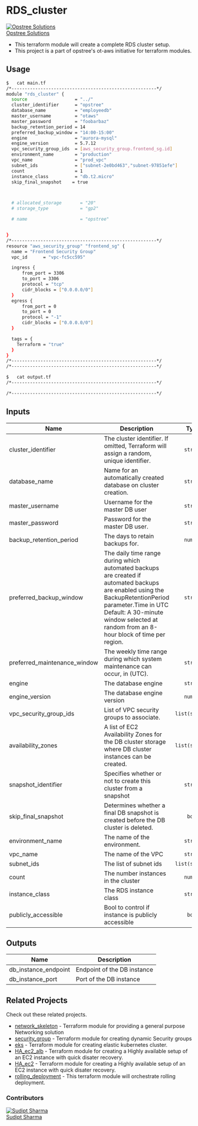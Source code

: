 # RDS_cluster

[![Opstree Solutions][opstree_avatar]][opstree_homepage]<br/>[Opstree Solutions][opstree_homepage] 

  [opstree_homepage]: https://opstree.github.io/
  [opstree_avatar]: https://img.cloudposse.com/150x150/https://github.com/opstree.png

- This terraform module will create a complete RDS cluster setup.
- This project is a part of opstree's ot-aws initiative for terraform modules.

## Usage

```sh
$   cat main.tf
/*-------------------------------------------------------*/
module "rds_cluster" {
  source                  = "../"
  cluster_identifier      = "opstree"
  database_name           = "employeedb"
  master_username         = "otaws"
  master_password         = "foobarbaz"
  backup_retention_period = 14
  preferred_backup_window = "14:00-15:00"
  engine                  = "aurora-mysql"
  engine_version          = 5.7.12
  vpc_security_group_ids  = [aws_security_group.frontend_sg.id]
  environment_name        = "production"
  vpc_name                = "prod_vpc"
  subnet_ids              = ["subnet-2e0bd463","subnet-97851efe"]
  count                   = 1
  instance_class          = "db.t2.micro"
  skip_final_snapshot    = true



  # allocated_storage       = "20"
  # storage_type            = "gp2"

  # name                    = "opstree"


}
/*-------------------------------------------------------*/
resource "aws_security_group" "frontend_sg" {
  name = "Frontend Security Group"
  vpc_id      = "vpc-fc5cc595"

  ingress {
      from_port = 3306
      to_port = 3306
      protocol = "tcp"
      cidr_blocks = ["0.0.0.0/0"]
  }
  egress {
      from_port = 0
      to_port = 0
      protocol = "-1"
      cidr_blocks = ["0.0.0.0/0"]
  }

  tags = {
    Terraform = "true"
  }
}
/*-------------------------------------------------------*/
/*-------------------------------------------------------*/
```

```sh
$   cat output.tf
/*-------------------------------------------------------*/

/*-------------------------------------------------------*/
```
## Inputs

| Name | Description | Type | Default | Required |
|------|-------------|:----:|:-----:|:-----:|
| cluster_identifier | The cluster identifier. If omitted, Terraform will assign a random, unique identifier. | `string` | `null` | no |
| database_name | Name for an automatically created database on cluster creation. | `string` | `null` | no |
| master_username | Username for the master DB user | `string` | `null` | yes |
| master_password | Password for the master DB user. | `string` | `null` | yes |
| backup_retention_period | The days to retain backups for. | `number` | `1` | no |
| preferred_backup_window | The daily time range during which automated backups are created if automated backups are enabled using the BackupRetentionPeriod parameter.Time in UTC Default: A 30-minute window selected at random from an 8-hour block of time per region. | `string` | `null` | yes |
| preferred_maintenance_window | The weekly time range during which system maintenance can occur, in (UTC). | `string` | `null` | yes |
| engine | The database engine | `string` | `null` | yes |
| engine_version | The database engine version | `number` | `null` | yes |
| vpc_security_group_ids | List of VPC security groups to associate. | `list(string)` | `null` | yes |
| availability_zones | A list of EC2 Availability Zones for the DB cluster storage where DB cluster instances can be created. | `list(string)` | `null` | no |
| snapshot_identifier | Specifies whether or not to create this cluster from a snapshot | `string` | `null` | no |
| skip_final_snapshot  | Determines whether a final DB snapshot is created before the DB cluster is deleted. |`bool` | `true` | no |
| environment_name | The name of the environment. | `string` | `null` | yes |
| vpc_name | The name of the VPC | `string` | `null` | no
| subnet_ids | The list of subnet ids | `list(string)` | `null` | yes |
| count | The number instances in the cluster | `number` | `null` | yes |
| instance_class | The RDS instance class | `string` | `null` | yes |
| publicly_accessible | Bool to control if instance is publicly accessible | `bool` | `false` | no |



## Outputs

| Name | Description |
|------|-------------|
| db_instance_endpoint | Endpoint of the DB instance |
| db_instance_port | Port of the DB instance |


## Related Projects

Check out these related projects.

- [network_skeleton](https://gitlab.com/ot-aws/terrafrom_v0.12.21/network_skeleton) - Terraform module for providing a general purpose Networking solution
- [security_group](https://gitlab.com/ot-aws/terrafrom_v0.12.21/security_group) - Terraform module for creating dynamic Security groups
- [eks](https://gitlab.com/ot-aws/terrafrom_v0.12.21/eks) - Terraform module for creating elastic kubernetes cluster.
- [HA_ec2_alb](https://gitlab.com/ot-aws/terrafrom_v0.12.21/ha_ec2_alb.git) - Terraform module for creating a Highly available setup of an EC2 instance with quick disater recovery.
- [HA_ec2](https://gitlab.com/ot-aws/terrafrom_v0.12.21/ha_ec2.git) - Terraform module for creating a Highly available setup of an EC2 instance with quick disater recovery.
- [rolling_deployment](https://gitlab.com/ot-aws/terrafrom_v0.12.21/rolling_deployment.git) - This terraform module will orchestrate rolling deployment.

### Contributors

[![Sudipt Sharma][sudipt_avatar]][sudipt_homepage]<br/>[Sudipt Sharma][sudipt_homepage] 

  [sudipt_homepage]: https://github.com/iamsudipt
  [sudipt_avatar]: https://img.cloudposse.com/150x150/https://github.com/iamsudipt.png